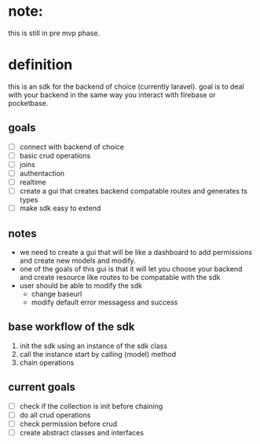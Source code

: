 # note:
this is still in pre mvp phase. 

# definition

this is an sdk for the backend of choice (currently laravel). goal is to deal with your backend in the same way you interact with firebase or pocketbase.

## goals

- [ ] connect with backend of choice
- [ ] basic crud operations
- [ ] joins
- [ ] authentaction
- [ ] realtime
- [ ] create a gui that creates backend compatable routes and generates ts types
- [ ] make sdk easy to extend

## notes

- we need to create a gui that will be like a dashboard to add permissions and create new models and modify.
- one of the goals of this gui is that it will let you choose your backend and create resource like routes to be compatable with the sdk
- user should be able to modify the sdk
  - change baseurl
  - modify default error messagess and success

## base workflow of the sdk

1. init the sdk using an instance of the sdk class
2. call the instance start by calling (model) method
3. chain operations

## current goals

- [ ] check if the collection is init before chaining
- [ ] do all crud operations
- [ ] check permission before crud
- [ ] create abstract classes and interfaces
